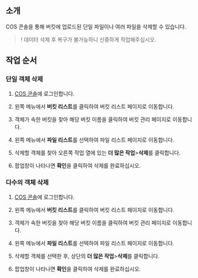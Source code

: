 ## 소개

COS 콘솔을 통해 버킷에 업로드된 단일 파일이나 여러 파일을 삭제할 수 있습니다.

>! 데이터 삭제 후 복구가 불가능하니 신중하게 작업해주십시오.
>

## 작업 순서
### 단일 객체 삭제

1. [COS 콘솔](https://console.cloud.tencent.com/cos5)에 로그인합니다.
2. 왼쪽 메뉴에서 **버킷 리스트**를 클릭하여 버킷 리스트 페이지로 이동합니다.
3. 객체가 속한 버킷을 찾아 해당 버킷 이름을 클릭하여 버킷 관리 페이지로 이동합니다.
4. 왼쪽 메뉴에서 **파일 리스트**를 선택하여 파일 리스트 페이지로 이동합니다.
5. 삭제할 객체를 찾아 오른쪽 작업 열에 있는 **더 많은 작업**>**삭제**를 클릭합니다.

6. 팝업창이 나타나면 **확인**을 클릭하여 삭제를 완료하십시오.


### 다수의 객체 삭제

1. [COS 콘솔](https://console.cloud.tencent.com/cos5)에 로그인합니다.
2. 왼쪽 메뉴에서 **버킷 리스트**를 클릭하여 버킷 리스트 페이지로 이동합니다.
3. 객체가 속한 버킷을 찾아 해당 버킷 이름을 클릭하여 버킷 관리 페이지로 이동합니다.
4. 왼쪽 메뉴에서 **파일 리스트**를 선택하여 파일 리스트 페이지로 이동합니다.
5. 삭제할 객체를 선택한 후, 상단의 **더 많은 작업**>**삭제**를 클릭합니다.

6. 팝업창이 나타나면 **확인**을 클릭하여 삭제를 완료하십시오.

